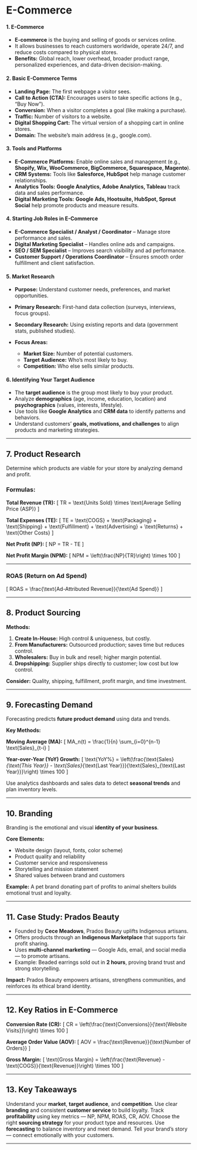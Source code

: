 # **E-Commerce**

#### **1. E-Commerce**

* **E-commerce** is the buying and selling of goods or services online.
* It allows businesses to reach customers worldwide, operate 24/7, and reduce costs compared to physical stores.
* **Benefits:** Global reach, lower overhead, broader product range, personalized experiences, and data-driven decision-making.

#### **2. Basic E-Commerce Terms**

* **Landing Page:** The first webpage a visitor sees.
* **Call to Action (CTA):** Encourages users to take specific actions (e.g., “Buy Now”).
* **Conversion:** When a visitor completes a goal (like making a purchase).
* **Traffic:** Number of visitors to a website.
* **Digital Shopping Cart:** The virtual version of a shopping cart in online stores.
* **Domain:** The website’s main address (e.g., google.com).

#### **3. Tools and Platforms**

* **E-Commerce Platforms:** Enable online sales and management (e.g., **Shopify, Wix, WooCommerce, BigCommerce, Squarespace, Magento**).
* **CRM Systems:** Tools like **Salesforce, HubSpot** help manage customer relationships.
* **Analytics Tools:** **Google Analytics, Adobe Analytics, Tableau** track data and sales performance.
* **Digital Marketing Tools:** **Google Ads, Hootsuite, HubSpot, Sprout Social** help promote products and measure results.

#### **4. Starting Job Roles in E-Commerce**

* **E-Commerce Specialist / Analyst / Coordinator** – Manage store performance and sales.
* **Digital Marketing Specialist** – Handles online ads and campaigns.
* **SEO / SEM Specialist** – Improves search visibility and ad performance.
* **Customer Support / Operations Coordinator** – Ensures smooth order fulfillment and client satisfaction.

#### **5. Market Research**

* **Purpose:** Understand customer needs, preferences, and market opportunities.
* **Primary Research:** First-hand data collection (surveys, interviews, focus groups).
* **Secondary Research:** Using existing reports and data (government stats, published studies).
* **Focus Areas:**

  * **Market Size:** Number of potential customers.
  * **Target Audience:** Who’s most likely to buy.
  * **Competition:** Who else sells similar products.

#### **6. Identifying Your Target Audience**

* The **target audience** is the group most likely to buy your product.
* Analyze **demographics** (age, income, education, location) and **psychographics** (values, interests, lifestyle).
* Use tools like **Google Analytics** and **CRM data** to identify patterns and behaviors.
* Understand customers’ **goals, motivations, and challenges** to align products and marketing strategies.

---

## **7. Product Research**

Determine which products are viable for your store by analyzing demand and profit.

### **Formulas:**

**Total Revenue (TR):**
[
TR = \text{Units Sold} \times \text{Average Selling Price (ASP)}
]

**Total Expenses (TE):**
[
TE = \text{COGS} + \text{Packaging} + \text{Shipping} + \text{Fulfillment} + \text{Advertising} + \text{Returns} + \text{Other Costs}
]

**Net Profit (NP):**
[
NP = TR - TE
]

**Net Profit Margin (NPM):**
[
NPM = \left(\frac{NP}{TR}\right) \times 100
]

---

### **ROAS (Return on Ad Spend)**

[
ROAS = \frac{\text{Ad-Attributed Revenue}}{\text{Ad Spend}}
]

---

## **8. Product Sourcing**

**Methods:**

1. **Create In-House:** High control & uniqueness, but costly.
2. **From Manufacturers:** Outsourced production; saves time but reduces control.
3. **Wholesalers:** Buy in bulk and resell; higher margin potential.
4. **Dropshipping:** Supplier ships directly to customer; low cost but low control.

**Consider:** Quality, shipping, fulfillment, profit margin, and time investment.

---

## **9. Forecasting Demand**

Forecasting predicts **future product demand** using data and trends.

**Key Methods:**

**Moving Average (MA):**
[
MA_n(t) = \frac{1}{n} \sum_{i=0}^{n-1} \text{Sales}_{t-i}
]

**Year-over-Year (YoY) Growth:**
[
\text{YoY%} = \left(\frac{\text{Sales}*{\text{This Year}} - \text{Sales}*{\text{Last Year}}}{\text{Sales}_{\text{Last Year}}}\right) \times 100
]

Use analytics dashboards and sales data to detect **seasonal trends** and plan inventory levels.

---

## **10. Branding**

Branding is the emotional and visual **identity of your business**.

**Core Elements:**

* Website design (layout, fonts, color scheme)
* Product quality and reliability
* Customer service and responsiveness
* Storytelling and mission statement
* Shared values between brand and customers

**Example:**
A pet brand donating part of profits to animal shelters builds emotional trust and loyalty.

---

## **11. Case Study: Prados Beauty**

* Founded by **Cece Meadows**, Prados Beauty uplifts Indigenous artisans.
* Offers products through an **Indigenous Marketplace** that supports fair profit sharing.
* Uses **multi-channel marketing** — Google Ads, email, and social media — to promote artisans.
* Example: Beaded earrings sold out in **2 hours**, proving brand trust and strong storytelling.

**Impact:**
Prados Beauty empowers artisans, strengthens communities, and reinforces its ethical brand identity.

---

## **12. Key Ratios in E-Commerce**

**Conversion Rate (CR):**
[
CR = \left(\frac{\text{Conversions}}{\text{Website Visits}}\right) \times 100
]

**Average Order Value (AOV):**
[
AOV = \frac{\text{Revenue}}{\text{Number of Orders}}
]

**Gross Margin:**
[
\text{Gross Margin} = \left(\frac{\text{Revenue} - \text{COGS}}{\text{Revenue}}\right) \times 100
]

---

## **13. Key Takeaways**

Understand your **market**, **target audience**, and **competition**.
Use clear **branding** and consistent **customer service** to build loyalty.
Track **profitability** using key metrics — NP, NPM, ROAS, CR, AOV.
Choose the right **sourcing strategy** for your product type and resources.
Use **forecasting** to balance inventory and meet demand.
Tell your brand’s story — connect emotionally with your customers.

---

